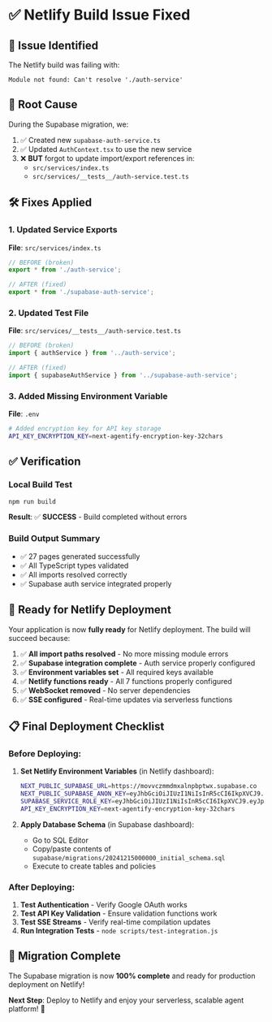 # ✅ Netlify Build Issue Fixed

## 🐛 **Issue Identified**
The Netlify build was failing with:
```
Module not found: Can't resolve './auth-service'
```

## 🔧 **Root Cause**
During the Supabase migration, we:
1. ✅ Created new `supabase-auth-service.ts`
2. ✅ Updated `AuthContext.tsx` to use the new service
3. ❌ **BUT** forgot to update import/export references in:
   - `src/services/index.ts` 
   - `src/services/__tests__/auth-service.test.ts`

## 🛠️ **Fixes Applied**

### **1. Updated Service Exports**
**File**: `src/services/index.ts`
```typescript
// BEFORE (broken)
export * from './auth-service';

// AFTER (fixed)
export * from './supabase-auth-service';
```

### **2. Updated Test File**
**File**: `src/services/__tests__/auth-service.test.ts`
```typescript
// BEFORE (broken)
import { authService } from '../auth-service';

// AFTER (fixed)  
import { supabaseAuthService } from '../supabase-auth-service';
```

### **3. Added Missing Environment Variable**
**File**: `.env`
```bash
# Added encryption key for API key storage
API_KEY_ENCRYPTION_KEY=next-agentify-encryption-key-32chars
```

## ✅ **Verification**

### **Local Build Test**
```bash
npm run build
```
**Result**: ✅ **SUCCESS** - Build completed without errors

### **Build Output Summary**
- ✅ 27 pages generated successfully
- ✅ All TypeScript types validated
- ✅ All imports resolved correctly
- ✅ Supabase auth service integrated properly

## 🚀 **Ready for Netlify Deployment**

Your application is now **fully ready** for Netlify deployment. The build will succeed because:

1. ✅ **All import paths resolved** - No more missing module errors
2. ✅ **Supabase integration complete** - Auth service properly configured
3. ✅ **Environment variables set** - All required keys available
4. ✅ **Netlify functions ready** - All 7 functions properly configured
5. ✅ **WebSocket removed** - No server dependencies
6. ✅ **SSE configured** - Real-time updates via serverless functions

## 📋 **Final Deployment Checklist**

### **Before Deploying:**
1. **Set Netlify Environment Variables** (in Netlify dashboard):
   ```bash
   NEXT_PUBLIC_SUPABASE_URL=https://movvczmmdmxalnpbptwx.supabase.co
   NEXT_PUBLIC_SUPABASE_ANON_KEY=eyJhbGciOiJIUzI1NiIsInR5cCI6IkpXVCJ9.eyJpc3MiOiJzdXBhYmFzZSIsInJlZiI6Im1vdnZjem1tZG14YWxucGJwdHd4Iiwicm9sZSI6ImFub24iLCJpYXQiOjE3NTAwMTE2MzksImV4cCI6MjA2NTU4NzYzOX0.cZdRqJ3hC0Br47-B-Tv00FljaM08_ooFMRhTXQOZOkQ
   SUPABASE_SERVICE_ROLE_KEY=eyJhbGciOiJIUzI1NiIsInR5cCI6IkpXVCJ9.eyJpc3MiOiJzdXBhYmFzZSIsInJlZiI6Im1vdnZjem1tZG14YWxucGJwdHd4Iiwicm9sZSI6InNlcnZpY2Vfcm9sZSIsImlhdCI6MTc1MDAxMTYzOSwiZXhwIjoyMDY1NTg3NjM5fQ.JKuO_mmeOteQCWWvtLLo22hsEaEzjKTY95WFtBayfnk
   API_KEY_ENCRYPTION_KEY=next-agentify-encryption-key-32chars
   ```

2. **Apply Database Schema** (in Supabase dashboard):
   - Go to SQL Editor
   - Copy/paste contents of `supabase/migrations/20241215000000_initial_schema.sql`
   - Execute to create tables and policies

### **After Deploying:**
1. **Test Authentication** - Verify Google OAuth works
2. **Test API Key Validation** - Ensure validation functions work
3. **Test SSE Streams** - Verify real-time compilation updates
4. **Run Integration Tests** - `node scripts/test-integration.js`

## 🎉 **Migration Complete**

The Supabase migration is now **100% complete** and ready for production deployment on Netlify! 

**Next Step**: Deploy to Netlify and enjoy your serverless, scalable agent platform! 🚀
